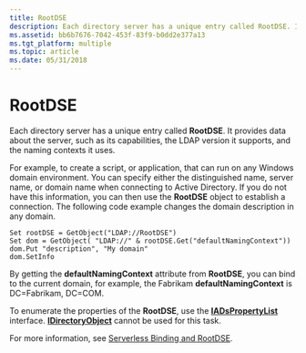 ```yaml
---
title: RootDSE
description: Each directory server has a unique entry called RootDSE. It provides data about the server, such as its capabilities, the LDAP version it supports, and the naming contexts it uses.
ms.assetid: bb6b7676-7042-453f-83f9-b0dd2e377a13
ms.tgt_platform: multiple
ms.topic: article
ms.date: 05/31/2018
---
```


# RootDSE

Each directory server has a unique entry called **RootDSE**. It provides data about the server, such as its capabilities, the LDAP version it supports, and the naming contexts it uses.

For example, to create a script, or application, that can run on any Windows domain environment. You can specify either the distinguished name, server name, or domain name when connecting to Active Directory. If you do not have this information, you can then use the **RootDSE** object to establish a connection. The following code example changes the domain description in any domain.


```VB
Set rootDSE = GetObject("LDAP://RootDSE")
Set dom = GetObject( "LDAP://" & rootDSE.Get("defaultNamingContext"))
dom.Put "description", "My domain"
dom.SetInfo
```



By getting the **defaultNamingContext** attribute from **RootDSE**, you can bind to the current domain, for example, the Fabrikam **defaultNamingContext** is DC=Fabrikam, DC=COM.

To enumerate the properties of the **RootDSE**, use the [**IADsPropertyList**](/windows/desktop/api/Iads/nn-iads-iadspropertylist) interface. [**IDirectoryObject**](/windows/desktop/api/Iads/nn-iads-idirectoryobject) cannot be used for this task.

For more information, see [Serverless Binding and RootDSE](https://docs.microsoft.com/windows/desktop/AD/serverless-binding-and-rootdse).

 

 





